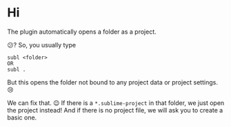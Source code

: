 # Hi

The plugin automatically opens a folder as a project.

:confused:? So, you usually type 

```
subl <folder>
OR
subl .
```

But this opens the folder not bound to any project data or project settings. :cry:  

We can fix that. :wink: If there is a `*.sublime-project` in that folder, we just open the project instead! And if there is no project file, we will ask you to create a basic one.
